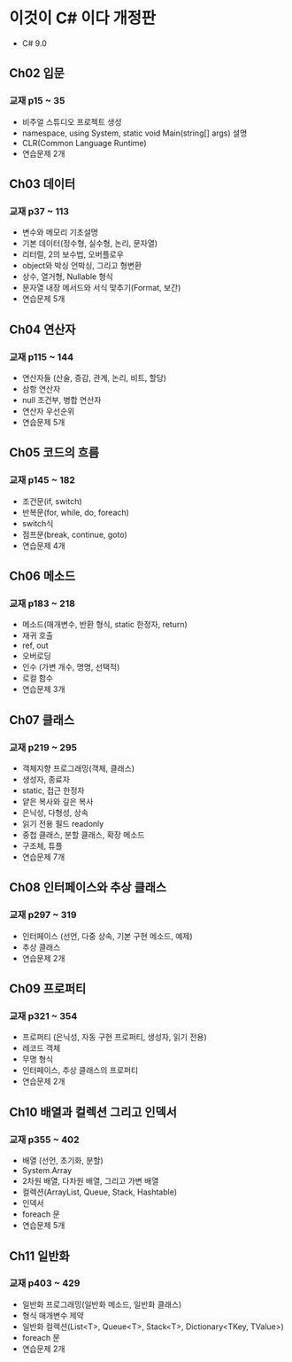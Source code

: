 # 이것이 C# 이다 개정판
  - C# 9.0

## Ch02 입문
### 교재 p15 ~ 35
  - 비주얼 스튜디오 프로젝트 생성
  - namespace, using System, static void Main(string[] args) 설명
  - CLR(Common Language Runtime)
  - 연습문제 2개


## Ch03 데이터
### 교재 p37 ~ 113
  - 변수와 메모리 기초설명
  - 기본 데이터(정수형, 실수형, 논리, 문자열)
  - 리터럴, 2의 보수법, 오버플로우
  - object와 박싱 언박싱, 그리고 형변환
  - 상수, 열거형, Nullable 형식
  - 문자열 내장 메서드와 서식 맞추기(Format, 보간)
  - 연습문제 5개


## Ch04 연산자
### 교재 p115 ~ 144
  - 연산자들 (산술, 증감, 관계, 논리, 비트, 할당)
  - 삼항 연산자
  - null 조건부, 병합 연산자
  - 연산자 우선순위
  - 연습문제 5개


## Ch05 코드의 흐름
### 교재 p145 ~ 182
  - 조건문(if, switch)
  - 반복문(for, while, do, foreach)
  - switch식
  - 점프문(break, continue, goto)
  - 연습문제 4개


## Ch06 메소드
### 교재 p183 ~ 218
  - 메소드(매개변수, 반환 형식, static 한정자, return)
  - 재귀 호출
  - ref, out
  - 오버로딩
  - 인수 (가변 개수, 명명, 선택적)
  - 로컬 함수
  - 연습문제 3개


## Ch07 클래스
### 교재 p219 ~ 295
  - 객체지향 프로그래밍(객체, 클래스)
  - 생성자, 종료자
  - static, 접근 한정자
  - 얕은 복사와 깊은 복사
  - 은닉성, 다형성, 상속
  - 읽기 전용 필드 readonly
  - 중첩 클래스, 분할 클래스, 확장 메소드
  - 구조체, 튜플
  - 연습문제 7개

## Ch08 인터페이스와 추상 클래스
### 교재 p297 ~ 319
  - 인터페이스 (선언, 다중 상속, 기본 구현 메소드, 예제)
  - 추상 클래스
  - 연습문제 2개


## Ch09 프로퍼티
### 교재 p321 ~ 354
  - 프로퍼티 (은닉성, 자동 구현 프로퍼티, 생성자, 읽기 전용)
  - 레코드 객체
  - 무명 형식
  - 인터페이스, 추상 클래스의 프로퍼티
  - 연습문제 2개


## Ch10 배열과 컬렉션 그리고 인덱서
### 교재 p355 ~ 402
  - 배열 (선언, 초기화, 분할)
  - System.Array
  - 2차원 배열, 다차원 배열, 그리고 가변 배열
  - 컬렉션(ArrayList, Queue, Stack, Hashtable)
  - 인덱서
  - foreach 문
  - 연습문제 5개


## Ch11 일반화
### 교재 p403 ~ 429
  - 일반화 프로그래밍(일반화 메소드, 일반화 클래스)
  - 형식 매개변수 제약
  - 일반화 컬렉션(List\<T\>, Queue\<T\>, Stack\<T\>, Dictionary\<TKey, TValue\>)
  - foreach 문
  - 연습문제 2개